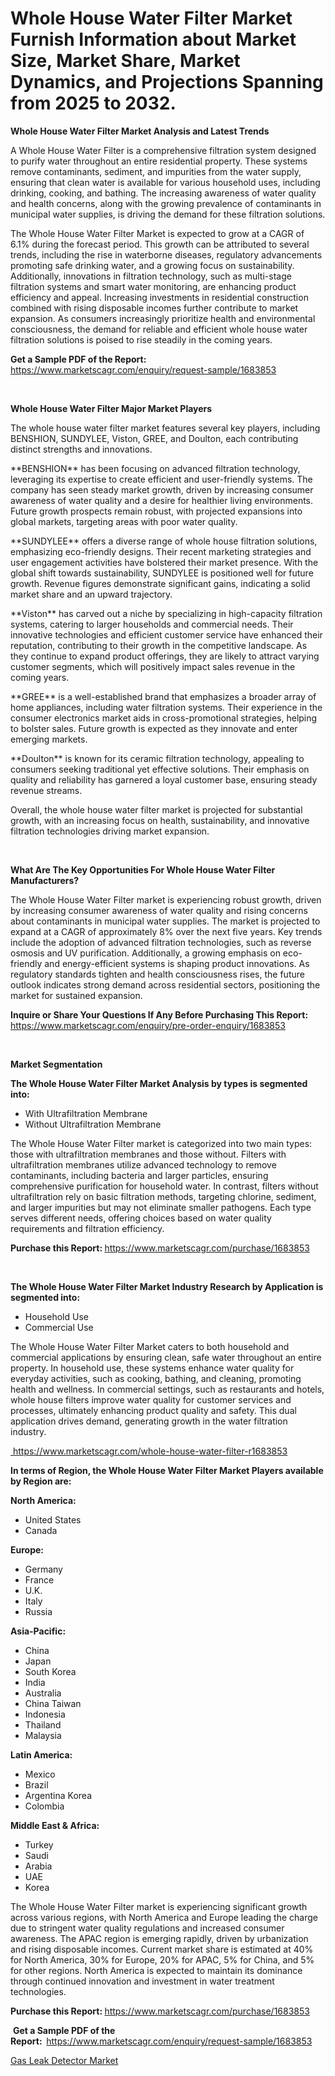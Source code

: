 <p><h1>Whole House Water Filter Market Furnish Information about Market Size, Market Share, Market Dynamics, and Projections Spanning from 2025 to 2032.</h1></p><p><strong>Whole House Water Filter Market Analysis and Latest Trends</strong></p>
<p><p>A Whole House Water Filter is a comprehensive filtration system designed to purify water throughout an entire residential property. These systems remove contaminants, sediment, and impurities from the water supply, ensuring that clean water is available for various household uses, including drinking, cooking, and bathing. The increasing awareness of water quality and health concerns, along with the growing prevalence of contaminants in municipal water supplies, is driving the demand for these filtration solutions.</p><p>The Whole House Water Filter Market is expected to grow at a CAGR of 6.1% during the forecast period. This growth can be attributed to several trends, including the rise in waterborne diseases, regulatory advancements promoting safe drinking water, and a growing focus on sustainability. Additionally, innovations in filtration technology, such as multi-stage filtration systems and smart water monitoring, are enhancing product efficiency and appeal. Increasing investments in residential construction combined with rising disposable incomes further contribute to market expansion. As consumers increasingly prioritize health and environmental consciousness, the demand for reliable and efficient whole house water filtration solutions is poised to rise steadily in the coming years.</p></p>
<p><strong>Get a Sample PDF of the Report:&nbsp;</strong> <a href="https://www.marketscagr.com/enquiry/request-sample/1683853?utm_campaign=3019&utm_medium=2&utm_source=Github&utm_content=ia&utm_term=08042025&utm_id=whole-house-water-filter">https://www.marketscagr.com/enquiry/request-sample/1683853</a></p>
<p>&nbsp;</p>
<p><strong>Whole House Water Filter Major Market Players</strong></p>
<p><p>The whole house water filter market features several key players, including BENSHION, SUNDYLEE, Viston, GREE, and Doulton, each contributing distinct strengths and innovations.</p><p>**BENSHION** has been focusing on advanced filtration technology, leveraging its expertise to create efficient and user-friendly systems. The company has seen steady market growth, driven by increasing consumer awareness of water quality and a desire for healthier living environments. Future growth prospects remain robust, with projected expansions into global markets, targeting areas with poor water quality.</p><p>**SUNDYLEE** offers a diverse range of whole house filtration solutions, emphasizing eco-friendly designs. Their recent marketing strategies and user engagement activities have bolstered their market presence. With the global shift towards sustainability, SUNDYLEE is positioned well for future growth. Revenue figures demonstrate significant gains, indicating a solid market share and an upward trajectory.</p><p>**Viston** has carved out a niche by specializing in high-capacity filtration systems, catering to larger households and commercial needs. Their innovative technologies and efficient customer service have enhanced their reputation, contributing to their growth in the competitive landscape. As they continue to expand product offerings, they are likely to attract varying customer segments, which will positively impact sales revenue in the coming years.</p><p>**GREE** is a well-established brand that emphasizes a broader array of home appliances, including water filtration systems. Their experience in the consumer electronics market aids in cross-promotional strategies, helping to bolster sales. Future growth is expected as they innovate and enter emerging markets.</p><p>**Doulton** is known for its ceramic filtration technology, appealing to consumers seeking traditional yet effective solutions. Their emphasis on quality and reliability has garnered a loyal customer base, ensuring steady revenue streams.</p><p>Overall, the whole house water filter market is projected for substantial growth, with an increasing focus on health, sustainability, and innovative filtration technologies driving market expansion.</p></p>
<p>&nbsp;</p>
<p><strong>What Are The Key Opportunities For Whole House Water Filter Manufacturers?</strong></p>
<p><p>The Whole House Water Filter market is experiencing robust growth, driven by increasing consumer awareness of water quality and rising concerns about contaminants in municipal water supplies. The market is projected to expand at a CAGR of approximately 8% over the next five years. Key trends include the adoption of advanced filtration technologies, such as reverse osmosis and UV purification. Additionally, a growing emphasis on eco-friendly and energy-efficient systems is shaping product innovations. As regulatory standards tighten and health consciousness rises, the future outlook indicates strong demand across residential sectors, positioning the market for sustained expansion.</p></p>
<p><strong>Inquire or Share Your Questions If Any Before Purchasing This Report:</strong> <a href="https://www.marketscagr.com/enquiry/pre-order-enquiry/1683853?utm_campaign=3019&utm_medium=2&utm_source=Github&utm_content=ia&utm_term=08042025&utm_id=whole-house-water-filter">https://www.marketscagr.com/enquiry/pre-order-enquiry/1683853</a></p>
<p>&nbsp;</p>
<p><strong>Market Segmentation</strong></p>
<p><strong>The Whole House Water Filter Market Analysis by types is segmented into:</strong></p>
<p><ul><li>With Ultrafiltration Membrane</li><li>Without Ultrafiltration Membrane</li></ul></p>
<p><p>The Whole House Water Filter market is categorized into two main types: those with ultrafiltration membranes and those without. Filters with ultrafiltration membranes utilize advanced technology to remove contaminants, including bacteria and larger particles, ensuring comprehensive purification for household water. In contrast, filters without ultrafiltration rely on basic filtration methods, targeting chlorine, sediment, and larger impurities but may not eliminate smaller pathogens. Each type serves different needs, offering choices based on water quality requirements and filtration efficiency.</p></p>
<p><strong>Purchase this Report:&nbsp;</strong><a href="https://www.marketscagr.com/purchase/1683853?utm_campaign=3019&utm_medium=2&utm_source=Github&utm_content=ia&utm_term=08042025&utm_id=whole-house-water-filter">https://www.marketscagr.com/purchase/1683853</a></p>
<p>&nbsp;</p>
<p><strong>The Whole House Water Filter Market Industry Research by Application is segmented into:</strong></p>
<p><ul><li>Household Use</li><li>Commercial Use</li></ul></p>
<p><p>The Whole House Water Filter Market caters to both household and commercial applications by ensuring clean, safe water throughout an entire property. In household use, these systems enhance water quality for everyday activities, such as cooking, bathing, and cleaning, promoting health and wellness. In commercial settings, such as restaurants and hotels, whole house filters improve water quality for customer services and processes, ultimately enhancing product quality and safety. This dual application drives demand, generating growth in the water filtration industry.</p></p>
<p><a href="https://www.marketscagr.com/whole-house-water-filter-r1683853?utm_campaign=3019&utm_medium=2&utm_source=Github&utm_content=ia&utm_term=08042025&utm_id=whole-house-water-filter">&nbsp;https://www.marketscagr.com/whole-house-water-filter-r1683853</a></p>
<p><strong>In terms of Region, the Whole House Water Filter Market Players available by Region are:</strong></p>
<p>
    <p> <strong> North America: </strong>
        <ul>
            <li>United States</li>
            <li>Canada</li>
        </ul>
        </p> 
    <p> <strong> Europe: </strong>
        <ul>
            <li>Germany</li>
            <li>France</li>
            <li>U.K.</li>
            <li>Italy</li>
            <li>Russia</li>
        </ul>
        </p> 
    <p> <strong> Asia-Pacific: </strong>
        <ul>
            <li>China</li>
            <li>Japan</li>
            <li>South Korea</li>
            <li>India</li>
            <li>Australia</li>
            <li>China Taiwan</li>
            <li>Indonesia</li>
            <li>Thailand</li>
            <li>Malaysia</li>
        </ul>
        </p> 
    <p> <strong> Latin America: </strong>
        <ul>
            <li>Mexico</li>
            <li>Brazil</li>
            <li>Argentina Korea</li>
            <li>Colombia</li>
        </ul>
        </p> 
    <p> <strong> Middle East & Africa: </strong>
        <ul>
            <li>Turkey</li>
            <li>Saudi</li>
            <li>Arabia</li>
            <li>UAE</li>
            <li>Korea</li>
        </ul>
    </p>
    </p>
<p><p>The Whole House Water Filter market is experiencing significant growth across various regions, with North America and Europe leading the charge due to stringent water quality regulations and increased consumer awareness. The APAC region is emerging rapidly, driven by urbanization and rising disposable incomes. Current market share is estimated at 40% for North America, 30% for Europe, 20% for APAC, 5% for China, and 5% for other regions. North America is expected to maintain its dominance through continued innovation and investment in water treatment technologies.</p></p>
<p><strong>Purchase this Report: </strong><a href="https://www.marketscagr.com/purchase/1683853?utm_campaign=3019&utm_medium=2&utm_source=Github&utm_content=ia&utm_term=08042025&utm_id=whole-house-water-filter">https://www.marketscagr.com/purchase/1683853</a></p>
<p>&nbsp;<strong>Get a Sample PDF of the Report:&nbsp;&nbsp;</strong><a href="https://www.marketscagr.com/enquiry/request-sample/1683853?utm_campaign=3019&utm_medium=2&utm_source=Github&utm_content=ia&utm_term=08042025&utm_id=whole-house-water-filter">https://www.marketscagr.com/enquiry/request-sample/1683853</a></p>
<p><strong></strong></p>
<p><p><a href="https://github.com/djarixneoza/Market-Research-Report-List-1/blob/main/gas-leak-detector-market.md?utm_campaign=3019&utm_medium=2&utm_source=Github&utm_content=ia&utm_term=08042025&utm_id=whole-house-water-filter">Gas Leak Detector Market</a></p></p>